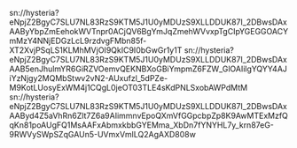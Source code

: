 sn://hysteria?eNpjZ2BgyC7SLU7NL83RzS9KTM5J1U0yMDUzS9XLLDDUK87I_2DBwsDAxAAByYbpZmEehokWVTnpr0ACjQV6BgYmJqZmehWVvxpTgCIpYGEGGOACYmMzY4NNjEDGzLcL9rzdvgFMbn85f-XT2XvjPSqLS1KLMhMVjOI9QkIC9I0bGwGr1y1T
sn://hysteria?eNpjZ2BgyC7SLU7NL83RzS9KTM5J1U0yMDUzS9XLLDDUK87I_2DBwsDAxAAB5enJhulmYR6GiRZVOemvQEKNBXoGBiYmpmZ6FZW_GlOAIilgYQYY4AJiYzNjgy2MQMbStwv2vN2-AUxufzl_5dPZe-M9KotLUosyExWM4j1CQgL0jeOT03TLE4sKdPNLSxobAWPdMtM
sn://hysteria?eNpjZ2BgyC7SLU7NL83RzS9KTM5J1U0yMDUzS9XLLDDUK87I_2DBwsDAxAAByd4Z5aVhRn6Zlt7Z6a9AIimmnvEpoQXmVfGGpcbpZp8K9AwMTExMzfQqKn81poAUgFQ1MsAAFxAbmxkbbGYEMma_XbDn7fYNYHL7y_krn87eG-9RWVySWpSZqGAUn5-UVmxVmlLQ2AgAXD808w
